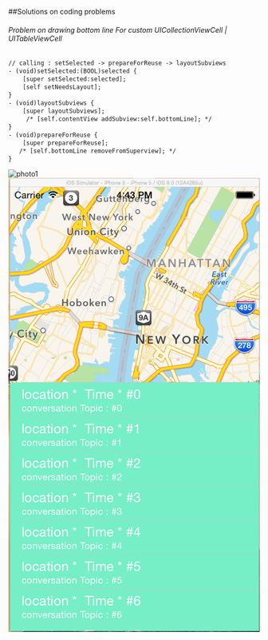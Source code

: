 ##Solutions on coding problems
###### Problem on drawing bottom line For custom UICollectionViewCell | UITableViewCell
```objc
// calling : setSelected -> prepareForReuse -> layoutSubviews
- (void)setSelected:(BOOL)selected {
    [super setSelected:selected];
    [self setNeedsLayout];
}
- (void)layoutSubviews {
    [super layoutSubviews];
     /* [self.contentView addSubview:self.bottomLine]; */
}
- (void)prepareForReuse {
    [super prepareForReuse];
   /* [self.bottomLine removeFromSuperview]; */
}
```
![photo1](https://github.com/mshanken/SwiftLearningJourney/blob/master/SwiftTesting/swiftTestingScreenShot.png?raw=true)
![photo2](https://github.com/hellohelloye/SwiftLearningJourney/blob/master/WhereToTalk/Screen%20Shot%202014-06-09%20at%204.43.44%20PM.png?raw=true)
